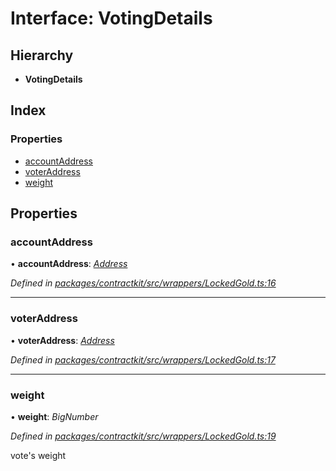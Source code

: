 # Interface: VotingDetails

## Hierarchy

* **VotingDetails**

## Index

### Properties

* [accountAddress](_wrappers_lockedgold_.votingdetails.md#accountaddress)
* [voterAddress](_wrappers_lockedgold_.votingdetails.md#voteraddress)
* [weight](_wrappers_lockedgold_.votingdetails.md#weight)

## Properties

###  accountAddress

• **accountAddress**: *[Address](../modules/_base_.md#address)*

*Defined in [packages/contractkit/src/wrappers/LockedGold.ts:16](https://github.com/celo-org/celo-monorepo/blob/master/packages/contractkit/src/wrappers/LockedGold.ts#L16)*

___

###  voterAddress

• **voterAddress**: *[Address](../modules/_base_.md#address)*

*Defined in [packages/contractkit/src/wrappers/LockedGold.ts:17](https://github.com/celo-org/celo-monorepo/blob/master/packages/contractkit/src/wrappers/LockedGold.ts#L17)*

___

###  weight

• **weight**: *BigNumber*

*Defined in [packages/contractkit/src/wrappers/LockedGold.ts:19](https://github.com/celo-org/celo-monorepo/blob/master/packages/contractkit/src/wrappers/LockedGold.ts#L19)*

vote's weight
